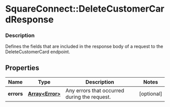 # SquareConnect::DeleteCustomerCardResponse

### Description

Defines the fields that are included in the response body of a request to the DeleteCustomerCard endpoint.

## Properties
Name | Type | Description | Notes
------------ | ------------- | ------------- | -------------
**errors** | [**Array&lt;Error&gt;**](Error.md) | Any errors that occurred during the request. | [optional] 



